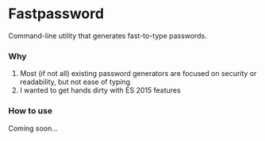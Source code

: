 # Fastpassword

Command-line utility that generates fast-to-type passwords.

### Why
1. Most (if not all) existing password generators are focused on security or readability, but not ease of typing
2. I wanted to get hands dirty with ES 2015 features

### How to use
Coming soon...

